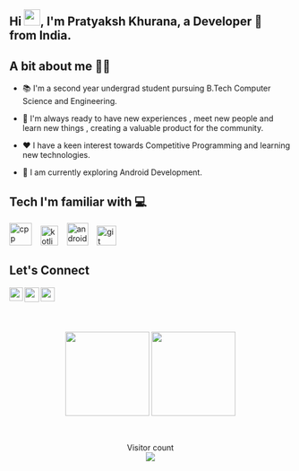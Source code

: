
<!-- Your title -->
## Hi <img src="https://github.com/TheDudeThatCode/TheDudeThatCode/blob/master/Assets/Hi.gif" width="29px">, I'm Pratyaksh Khurana, a Developer 🚀 from India.

<!-- Talking about you -->
## A bit about me 🙋‍♂️
- 📚 I'm a second year undergrad student pursuing B.Tech Computer Science and Engineering. 

- 🤝 I'm always ready to have new experiences , meet new people and learn new things , creating a valuable 
 product for the community.

- ❤ I have a keen interest towards Competitive Programming and learning new technologies.

- 🌱 I am currently exploring Android Development.

## Tech I'm familiar with 💻

<p align="left"> <img src="https://raw.githubusercontent.com/jmnote/z-icons/master/svg/cpp.svg" alt="cpp" width="40" height="40"/> &nbsp;&nbsp;  <img src="https://www.vectorlogo.zone/logos/kotlinlang/kotlinlang-icon.svg" alt="kotlin" width="31" height="35"/> &nbsp;&nbsp; <img src="https://iconape.com/wp-content/png_logo_vector/android-robot-head.png" alt="android" width="38" height="40"/> &nbsp;&nbsp; <img src="https://www.vectorlogo.zone/logos/git-scm/git-scm-icon.svg" alt="git" width="35" height="35"/> </p>

## Let's Connect

<a href="mailto:pratyakshkhuranaofficial@gmail.com">
  <img align="left" width="24px" src="https://www.vectorlogo.zone/logos/gmail/gmail-icon.svg" />
</a>
<a href="https://twitter.com/pratyaksh1612">
  <img align="left" width="26px" src="https://www.vectorlogo.zone/logos/twitter/twitter-official.svg" />
</a>
<a href="https://www.linkedin.com/in/pratyaksh-khurana-775894210/">
  <img align="left" width="25px" src="https://www.vectorlogo.zone/logos/linkedin/linkedin-icon.svg" />
</a>

<br />
<br />
<p>&nbsp;</p>

<p align="center">

  <img height="150" src="https://github-readme-stats.vercel.app/api?username=pratyaksh1610&theme=react&show_icons=true&hide=stars&count_private=true" />
  <img height="150" src ="http://github-readme-streak-stats.herokuapp.com?user=pratyaksh1610&theme=react" />
</p>

<br />

<p align="center"> 
  Visitor count<br>
  <img src="https://profile-counter.glitch.me/pratyaksh1610/count.svg" />
</p>
